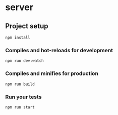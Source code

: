 # server

## Project setup
```
npm install
```

### Compiles and hot-reloads for development
```
npm run dev:watch
```

### Compiles and minifies for production
```
npm run build
```

### Run your tests
```
npm run start
```
